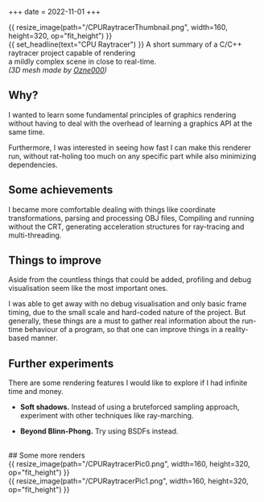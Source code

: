 +++
date  = 2022-11-01
+++

{{ resize_image(path="/CPURaytracerThumbnail.png", width=160, height=320, op="fit_height") }}<br clear="all" />
{{ set_headline(text="CPU Raytracer") }}
A short summary of a C/C++ raytracer project capable of rendering <br/>a mildly complex scene in close to real-time.<br/>
<em>(3D mesh made by <a href="https://www.cgtrader.com/ozne000"><u>Ozne000</u></a>)</em>

<!-- more -->

## Why?
I wanted to learn some fundamental principles of graphics rendering without having to deal
with the overhead of learning a graphics API at the same time. 

Furthermore, I was interested in seeing how fast I can make this renderer run, without
rat-holing too much on any specific part while also minimizing dependencies.

## Some achievements
I became more comfortable dealing with things like coordinate transformations, parsing and processing OBJ files,
Compiling and running without the CRT, generating acceleration structures for ray-tracing and multi-threading.  

## Things to improve
Aside from the countless things that could be added, profiling and debug visualisation seem like the most important ones.

I was able to get away with no debug visualisation and only basic frame timing, due to the small scale
and hard-coded nature of the project.
But generally, these things are a must to gather real information about the run-time
behaviour of a program, so that one can improve things in a reality-based manner.

## Further experiments
There are some rendering features I would like to explore if I had infinite time and money.

- **Soft shadows.** Instead of using a bruteforced sampling approach, experiment with other techniques
like ray-marching.

- **Beyond Blinn-Phong.** Try using BSDFs instead.
<br/>
## Some more renders
<br/>
{{ resize_image(path="/CPURaytracerPic0.png", width=160, height=320, op="fit_height") }}
<br/>
{{ resize_image(path="/CPURaytracerPic1.png", width=160, height=320, op="fit_height") }}
<br clear="all" />